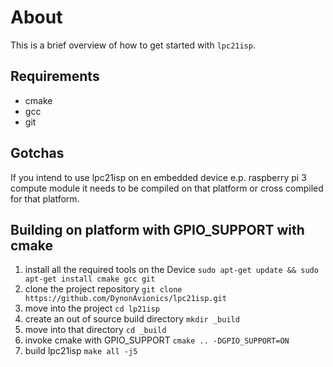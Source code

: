 # About

This is a brief overview of how to get started with `lpc21isp`.

## Requirements
  - cmake
  - gcc
  - git

## Gotchas

If you intend to use lpc21isp on en embedded device e.p. raspberry pi 3 compute module it needs to be compiled on that platform or cross compiled for that platform.

## Building on platform with GPIO_SUPPORT with cmake

1. install all the required tools on the Device `sudo apt-get update && sudo apt-get install cmake gcc git`
2. clone the project repository `git clone https://github.com/DynonAvionics/lpc21isp.git`
3. move into the project `cd lp21isp`
4. create an out of source build directory `mkdir _build`
5. move into that directory `cd _build`
6. invoke cmake with GPIO_SUPPORT `cmake .. -DGPIO_SUPPORT=ON`
7. build lpc21isp `make all -j5`
